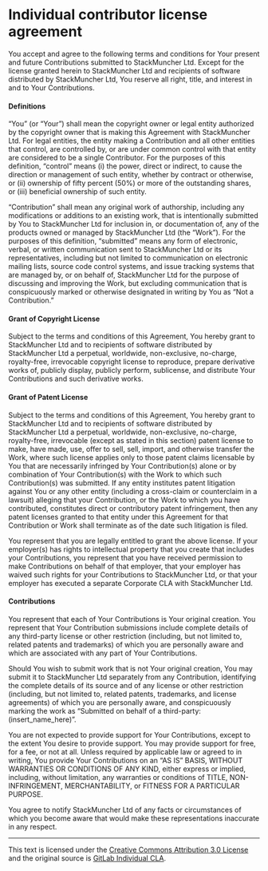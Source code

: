 
# Individual contributor license agreement

You accept and agree to the following terms and conditions for Your present and future Contributions submitted to StackMuncher Ltd. Except for the license granted herein to StackMuncher Ltd and recipients of software distributed by StackMuncher Ltd, You reserve all right, title, and interest in and to Your Contributions.

#### Definitions

“You” (or “Your”) shall mean the copyright owner or legal entity authorized by the copyright owner that is making this Agreement with StackMuncher Ltd. For legal entities, the entity making a Contribution and all other entities that control, are controlled by, or are under common control with that entity are considered to be a single Contributor. For the purposes of this definition, “control” means (i) the power, direct or indirect, to cause the direction or management of such entity, whether by contract or otherwise, or (ii) ownership of fifty percent (50%) or more of the outstanding shares, or (iii) beneficial ownership of such entity.

“Contribution” shall mean any original work of authorship, including any modifications or additions to an existing work, that is intentionally submitted by You to StackMuncher Ltd for inclusion in, or documentation of, any of the products owned or managed by StackMuncher Ltd (the “Work”). For the purposes of this definition, “submitted” means any form of electronic, verbal, or written communication sent to StackMuncher Ltd or its representatives, including but not limited to communication on electronic mailing lists, source code control systems, and issue tracking systems that are managed by, or on behalf of, StackMuncher Ltd for the purpose of discussing and improving the Work, but excluding communication that is conspicuously marked or otherwise designated in writing by You as “Not a Contribution.”

#### Grant of Copyright License

Subject to the terms and conditions of this Agreement, You hereby grant to StackMuncher Ltd and to recipients of software distributed by StackMuncher Ltd a perpetual, worldwide, non-exclusive, no-charge, royalty-free, irrevocable copyright license to reproduce, prepare derivative works of, publicly display, publicly perform, sublicense, and distribute Your Contributions and such derivative works.

#### Grant of Patent License

Subject to the terms and conditions of this Agreement, You hereby grant to StackMuncher Ltd and to recipients of software distributed by StackMuncher Ltd a perpetual, worldwide, non-exclusive, no-charge, royalty-free, irrevocable (except as stated in this section) patent license to make, have made, use, offer to sell, sell, import, and otherwise transfer the Work, where such license applies only to those patent claims licensable by You that are necessarily infringed by Your Contribution(s) alone or by combination of Your Contribution(s) with the Work to which such Contribution(s) was submitted. If any entity institutes patent litigation against You or any other entity (including a cross-claim or counterclaim in a lawsuit) alleging that your Contribution, or the Work to which you have contributed, constitutes direct or contributory patent infringement, then any patent licenses granted to that entity under this Agreement for that Contribution or Work shall terminate as of the date such litigation is filed.

You represent that you are legally entitled to grant the above license. If your employer(s) has rights to intellectual property that you create that includes your Contributions, you represent that you have received permission to make Contributions on behalf of that employer, that your employer has waived such rights for your Contributions to StackMuncher Ltd, or that your employer has executed a separate Corporate CLA with StackMuncher Ltd.

#### Contributions

You represent that each of Your Contributions is Your original creation. You represent that Your Contribution submissions include complete details of any third-party license or other restriction (including, but not limited to, related patents and trademarks) of which you are personally aware and which are associated with any part of Your Contributions.

Should You wish to submit work that is not Your original creation, You may submit it to StackMuncher Ltd separately from any Contribution, identifying the complete details of its source and of any license or other restriction (including, but not limited to, related patents, trademarks, and license agreements) of which you are personally aware, and conspicuously marking the work as “Submitted on behalf of a third-party: (insert_name_here)”.

You are not expected to provide support for Your Contributions, except to the extent You desire to provide support. You may provide support for free, for a fee, or not at all. Unless required by applicable law or agreed to in writing, You provide Your Contributions on an “AS IS” BASIS, WITHOUT WARRANTIES OR CONDITIONS OF ANY KIND, either express or implied, including, without limitation, any warranties or conditions of TITLE, NON- INFRINGEMENT, MERCHANTABILITY, or FITNESS FOR A PARTICULAR PURPOSE. 

You agree to notify StackMuncher Ltd of any facts or circumstances of which you become aware that would make these representations inaccurate in any respect.

----

This text is licensed under the [Creative Commons Attribution 3.0 License](https://creativecommons.org/licenses/by/3.0/) and the original source is [GitLab Individual CLA](https://docs.gitlab.com/ee/legal/individual_contributor_license_agreement.html). 